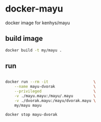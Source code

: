 # docker-mayu
docker image for kenhys/mayu


## build image

```bash
docker build -t my/mayu .

```


## run

```bash

docker run --rm -it                    \
    --name mayu-dvorak                 \
    --privileged                       \
    -v ./mayu.mayu:/mayu/.mayu         \
    -v ./dvorak.mayu:/mayu/dvorak.mayu \
    my/mayu mayu

```

```bash
docker stop mayu-dvorak

```

